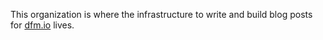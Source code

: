 This organization is where the infrastructure to write and build blog posts for [dfm.io](https://dfm.io) lives.
